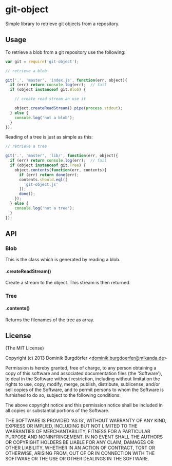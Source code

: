 
# git-object

  Simple library to retrieve git objects from a repository.

## Usage

  To retrieve a blob from a git repository use the following:

  ```js
  var git = require('git-object');

  // retrieve a blob

  git('.', 'master', 'index.js', function(err, object){
    if (err) return console.log(err);  // fail
    if (object instanceof git.Blob) {

      // create read stream an use it

      object.createReadStream().pipe(process.stdout);
    } else {
      console.log('not a blob');
    }
  });
  ```

  Reading of a tree is just as simple as this:

  ```js
  // retrieve a tree

  git('.', 'master', 'lib/', function(err, object){
    if (err) return console.log(err);  // fail
    if (object instanceof git.Tree) {
      object.contents(function(err, contents){
        if (err) return done(err);
        contents.should.eql([
          'git-object.js'
        ]);
        done();
      });
    } else {
      console.log('not a tree');
    }
  });
  ```

## API

### Blob

  This is the class which is generated by reading a blob.

#### .createReadStream()

  Create a stream to the object.  This stream is then returned.

### Tree

#### .contents()

  Returns the filenames of the tree as array.

## License

(The MIT License)

Copyright (c) 2013 Dominik Burgdörfer &lt;dominik.burgdoerfer@mikanda.de&gt;

Permission is hereby granted, free of charge, to any person obtaining
a copy of this software and associated documentation files (the
'Software'), to deal in the Software without restriction, including
without limitation the rights to use, copy, modify, merge, publish,
distribute, sublicense, and/or sell copies of the Software, and to
permit persons to whom the Software is furnished to do so, subject to
the following conditions:

The above copyright notice and this permission notice shall be
included in all copies or substantial portions of the Software.

THE SOFTWARE IS PROVIDED 'AS IS', WITHOUT WARRANTY OF ANY KIND,
EXPRESS OR IMPLIED, INCLUDING BUT NOT LIMITED TO THE WARRANTIES OF
MERCHANTABILITY, FITNESS FOR A PARTICULAR PURPOSE AND NONINFRINGEMENT.
IN NO EVENT SHALL THE AUTHORS OR COPYRIGHT HOLDERS BE LIABLE FOR ANY
CLAIM, DAMAGES OR OTHER LIABILITY, WHETHER IN AN ACTION OF CONTRACT,
TORT OR OTHERWISE, ARISING FROM, OUT OF OR IN CONNECTION WITH THE
SOFTWARE OR THE USE OR OTHER DEALINGS IN THE SOFTWARE.
